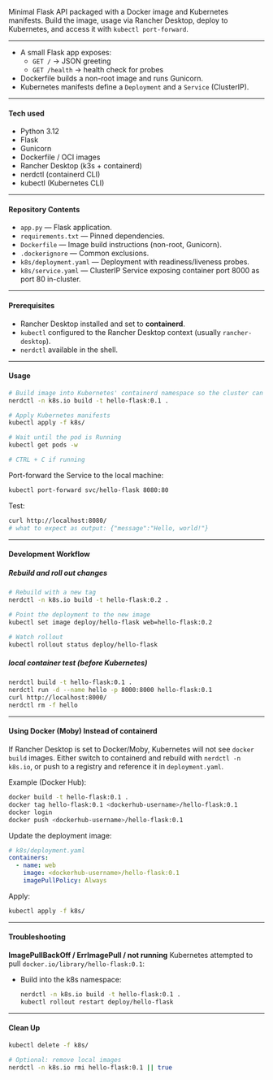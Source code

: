 Minimal Flask API packaged with a Docker image and Kubernetes manifests. Build the image, usage via Rancher Desktop, deploy to Kubernetes, and access it with `kubectl port-forward`.

---

- A small Flask app exposes:
  - `GET /` → JSON greeting
  - `GET /health` → health check for probes
- Dockerfile builds a non-root image and runs Gunicorn.
- Kubernetes manifests define a `Deployment` and a `Service` (ClusterIP).

---

#### Tech used

- Python 3.12
- Flask
- Gunicorn
- Dockerfile / OCI images
- Rancher Desktop (k3s + containerd)
- nerdctl (containerd CLI)
- kubectl (Kubernetes CLI)

---

#### Repository Contents

- `app.py` — Flask application.
- `requirements.txt` — Pinned dependencies.
- `Dockerfile` — Image build instructions (non-root, Gunicorn).
- `.dockerignore` — Common exclusions.
- `k8s/deployment.yaml` — Deployment with readiness/liveness probes.
- `k8s/service.yaml` — ClusterIP Service exposing container port 8000 as port 80 in-cluster.

---

#### Prerequisites

- Rancher Desktop installed and set to **containerd**.
- `kubectl` configured to the Rancher Desktop context (usually `rancher-desktop`).
- `nerdctl` available in the shell.

---

#### Usage

```bash
# Build image into Kubernetes' containerd namespace so the cluster can use it
nerdctl -n k8s.io build -t hello-flask:0.1 .

# Apply Kubernetes manifests
kubectl apply -f k8s/

# Wait until the pod is Running
kubectl get pods -w

# CTRL + C if running
````

Port-forward the Service to the local machine:

```bash
kubectl port-forward svc/hello-flask 8080:80
```

Test:

```bash
curl http://localhost:8080/
# what to expect as output: {"message":"Hello, world!"}
```

---

#### Development Workflow

##### Rebuild and roll out changes

```bash
# Rebuild with a new tag
nerdctl -n k8s.io build -t hello-flask:0.2 .

# Point the deployment to the new image
kubectl set image deploy/hello-flask web=hello-flask:0.2

# Watch rollout
kubectl rollout status deploy/hello-flask
```

##### local container test (before Kubernetes)

```bash
nerdctl build -t hello-flask:0.1 .
nerdctl run -d --name hello -p 8000:8000 hello-flask:0.1
curl http://localhost:8000/
nerdctl rm -f hello
```

---

#### Using Docker (Moby) Instead of containerd

If Rancher Desktop is set to Docker/Moby, Kubernetes will not see `docker build` images. Either switch to containerd and rebuild with `nerdctl -n k8s.io`, or push to a registry and reference it in `deployment.yaml`.

Example (Docker Hub):

```bash
docker build -t hello-flask:0.1 .
docker tag hello-flask:0.1 <dockerhub-username>/hello-flask:0.1
docker login
docker push <dockerhub-username>/hello-flask:0.1
```

Update the deployment image:

```yaml
# k8s/deployment.yaml
containers:
  - name: web
    image: <dockerhub-username>/hello-flask:0.1
    imagePullPolicy: Always
```

Apply:

```bash
kubectl apply -f k8s/
```

---

#### Troubleshooting

**ImagePullBackOff / ErrImagePull / not running**
Kubernetes attempted to pull `docker.io/library/hello-flask:0.1`:

* Build into the k8s namespace:

  ```bash
  nerdctl -n k8s.io build -t hello-flask:0.1 .
  kubectl rollout restart deploy/hello-flask
  ```

---

#### Clean Up

```bash
kubectl delete -f k8s/

# Optional: remove local images
nerdctl -n k8s.io rmi hello-flask:0.1 || true
```